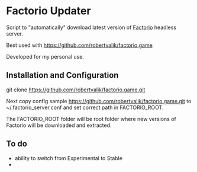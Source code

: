 # Factorio Updater

Script to "automatically" download latest version of [Factorio](https://www.factorio.com/) headless server.

Best used with https://github.com/robertvalik/factorio.game

Developed for my personal use.

## Installation and Configuration

git clone https://github.com/robertvalik/factorio.game.git

Next copy config sample https://github.com/robertvalik/factorio.game.git to ~/.factorio_server.conf and set correct path in FACTORIO_ROOT.

The FACTORIO_ROOT folder will be root folder where new versions of Factorio will be downloaded and extracted.

## To do

- ability to switch from Experimental to Stable
- 